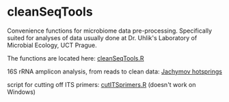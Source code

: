 # cleanSeqTools
Convenience functions for microbiome data pre-processing. Specifically suited for analyses of data usually done at Dr. Uhlik's Laboratory of Microbial Ecology, UCT Prague.

The functions are located here: [cleanSeqTools.R](https://github.com/strejcem/cleanSeqTools/blob/master/R/cleanSeqTools.R)

16S rRNA amplicon analysis, from reads to clean data: [Jachymov hotsprings](https://github.com/strejcem/cleanSeqTools/blob/master/Jachymov19_ASV.md)

script for cutting off ITS primers: [cutITSprimers.R](https://github.com/strejcem/cleanSeqTools/blob/master/R/cutITSprimers.R) (doesn't work on Windows)
